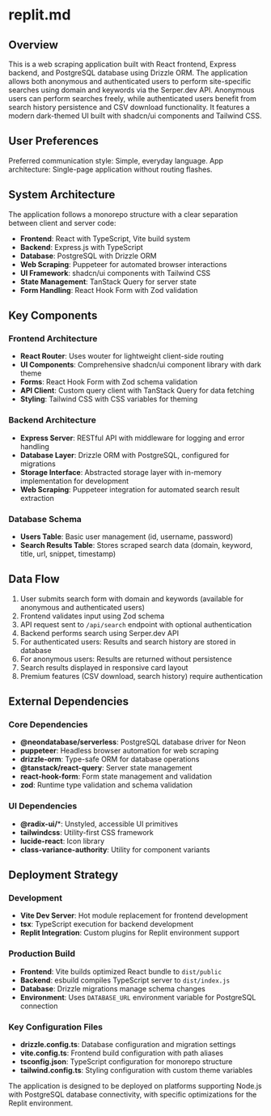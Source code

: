 # replit.md

## Overview

This is a web scraping application built with React frontend, Express backend, and PostgreSQL database using Drizzle ORM. The application allows both anonymous and authenticated users to perform site-specific searches using domain and keywords via the Serper.dev API. Anonymous users can perform searches freely, while authenticated users benefit from search history persistence and CSV download functionality. It features a modern dark-themed UI built with shadcn/ui components and Tailwind CSS.

## User Preferences

Preferred communication style: Simple, everyday language.
App architecture: Single-page application without routing flashes.

## System Architecture

The application follows a monorepo structure with a clear separation between client and server code:

- **Frontend**: React with TypeScript, Vite build system
- **Backend**: Express.js with TypeScript
- **Database**: PostgreSQL with Drizzle ORM
- **Web Scraping**: Puppeteer for automated browser interactions
- **UI Framework**: shadcn/ui components with Tailwind CSS
- **State Management**: TanStack Query for server state
- **Form Handling**: React Hook Form with Zod validation

## Key Components

### Frontend Architecture
- **React Router**: Uses wouter for lightweight client-side routing
- **UI Components**: Comprehensive shadcn/ui component library with dark theme
- **Forms**: React Hook Form with Zod schema validation
- **API Client**: Custom query client with TanStack Query for data fetching
- **Styling**: Tailwind CSS with CSS variables for theming

### Backend Architecture
- **Express Server**: RESTful API with middleware for logging and error handling
- **Database Layer**: Drizzle ORM with PostgreSQL, configured for migrations
- **Storage Interface**: Abstracted storage layer with in-memory implementation for development
- **Web Scraping**: Puppeteer integration for automated search result extraction

### Database Schema
- **Users Table**: Basic user management (id, username, password)
- **Search Results Table**: Stores scraped search data (domain, keyword, title, url, snippet, timestamp)

## Data Flow

1. User submits search form with domain and keywords (available for anonymous and authenticated users)
2. Frontend validates input using Zod schema
3. API request sent to `/api/search` endpoint with optional authentication
4. Backend performs search using Serper.dev API
5. For authenticated users: Results and search history are stored in database
6. For anonymous users: Results are returned without persistence
7. Search results displayed in responsive card layout
8. Premium features (CSV download, search history) require authentication

## External Dependencies

### Core Dependencies
- **@neondatabase/serverless**: PostgreSQL database driver for Neon
- **puppeteer**: Headless browser automation for web scraping
- **drizzle-orm**: Type-safe ORM for database operations
- **@tanstack/react-query**: Server state management
- **react-hook-form**: Form state management and validation
- **zod**: Runtime type validation and schema validation

### UI Dependencies
- **@radix-ui/***: Unstyled, accessible UI primitives
- **tailwindcss**: Utility-first CSS framework
- **lucide-react**: Icon library
- **class-variance-authority**: Utility for component variants

## Deployment Strategy

### Development
- **Vite Dev Server**: Hot module replacement for frontend development
- **tsx**: TypeScript execution for backend development
- **Replit Integration**: Custom plugins for Replit environment support

### Production Build
- **Frontend**: Vite builds optimized React bundle to `dist/public`
- **Backend**: esbuild compiles TypeScript server to `dist/index.js`
- **Database**: Drizzle migrations manage schema changes
- **Environment**: Uses `DATABASE_URL` environment variable for PostgreSQL connection

### Key Configuration Files
- **drizzle.config.ts**: Database configuration and migration settings
- **vite.config.ts**: Frontend build configuration with path aliases
- **tsconfig.json**: TypeScript configuration for monorepo structure
- **tailwind.config.ts**: Styling configuration with custom theme variables

The application is designed to be deployed on platforms supporting Node.js with PostgreSQL database connectivity, with specific optimizations for the Replit environment.